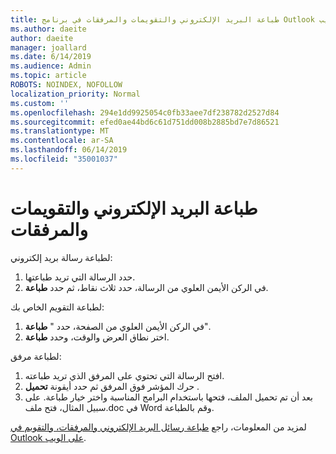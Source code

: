 ```yaml
---
title: طباعة البريد الإلكتروني والتقويمات والمرفقات في برنامج Outlook على ويب
ms.author: daeite
author: daeite
manager: joallard
ms.date: 6/14/2019
ms.audience: Admin
ms.topic: article
ROBOTS: NOINDEX, NOFOLLOW
localization_priority: Normal
ms.custom: ''
ms.openlocfilehash: 294e1dd9925054c0fb33aee7df238782d2527d84
ms.sourcegitcommit: efed0ae44bd6c61d751dd008b2885bd7e7d86521
ms.translationtype: MT
ms.contentlocale: ar-SA
ms.lasthandoff: 06/14/2019
ms.locfileid: "35001037"
---
```

# <a name="print-email-calendars-and-attachments"></a>طباعة البريد الإلكتروني والتقويمات والمرفقات

لطباعة رسالة بريد إلكتروني:
  
1. حدد الرسالة التي تريد طباعتها.
1. في الركن الأيمن العلوي من الرسالة، حدد ثلاث نقاط، ثم حدد **طباعة**.

لطباعة التقويم الخاص بك:

1. في الركن الأيمن العلوي من الصفحة، حدد " **طباعة**".
1. اختر نطاق العرض والوقت، وحدد **طباعة**.

لطباعة مرفق:

1. افتح الرسالة التي تحتوي على المرفق الذي تريد طباعته.
2. حرك المؤشر فوق المرفق ثم حدد أيقونة **تحميل** .
3. بعد أن تم تحميل الملف، فتحها باستخدام البرامج المناسبة واختر خيار طباعة. على سبيل المثال، فتح ملف.doc في Word وقم بالطباعة.

لمزيد من المعلومات، راجع [طباعة رسائل البريد الإلكتروني والمرفقات، والتقويم في Outlook على الويب](https://support.office.com/article/2cf529d1-3b8f-4de2-b254-b7f870e58a2b).